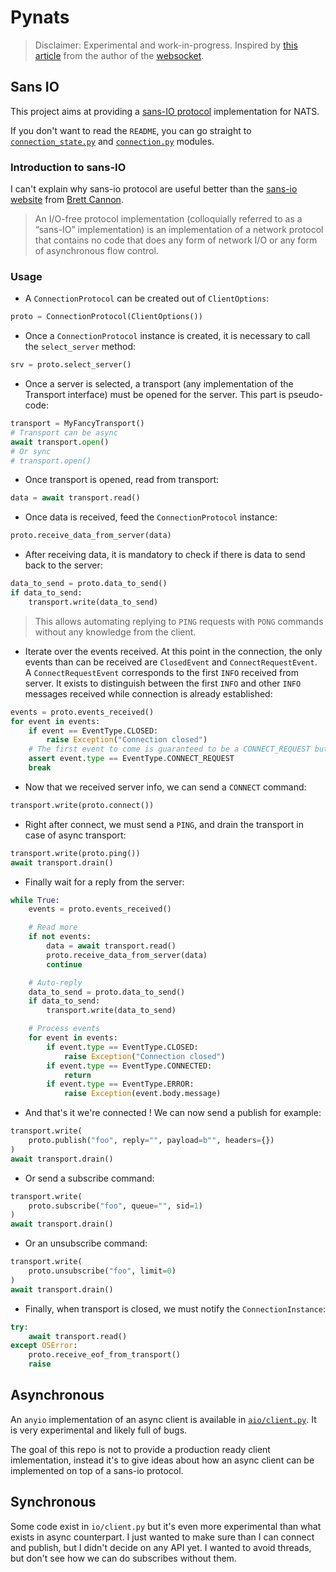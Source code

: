 # Pynats

> Disclaimer: Experimental and work-in-progress. Inspired by [this article](https://fractalideas.com/blog/sans-io-when-rubber-meets-road/) from the author of the [websocket](https://websockets.readthedocs.io/en/stable/).

## Sans IO

This project aims at providing a [sans-IO protocol](https://sans-io.readthedocs.io/) implementation for NATS.

If you don't want to read the `README`, you can go straight to [`connection_state.py`](https://github.com/charbonnierg/natsproto/blob/main/src/pynats/protocol/connection_state.py) and [`connection.py`](https://github.com/charbonnierg/natsproto/blob/main/src/pynats/protocol/connection.py) modules.

### Introduction to sans-IO

I can't explain why sans-io protocol are useful better than the [sans-io website](https://sans-io.readthedocs.io/how-to-sans-io.html) from [Brett Cannon](https://github.com/brettcannon).

> An I/O-free protocol implementation (colloquially referred to as a “sans-IO” implementation) is an implementation of a network protocol that contains no code that does any form of network I/O or any form of asynchronous flow control.

### Usage

- A `ConnectionProtocol` can be created out of `ClientOptions`:

```python
proto = ConnectionProtocol(ClientOptions())
```

- Once a `ConnectionProtocol` instance is created, it is necessary to call the `select_server` method:

```python
srv = proto.select_server()
```

- Once a server is selected, a transport (any implementation of the Transport interface) must be opened for the server. This part is pseudo-code:

```python
transport = MyFancyTransport()
# Transport can be async
await transport.open()
# Or sync
# transport.open()
```

- Once transport is opened, read from transport:

```python
data = await transport.read()
```

- Once data is received, feed the `ConnectionProtocol` instance:

```python
proto.receive_data_from_server(data)
```

- After receiving data, it is mandatory to check if there is data to send back to the server:

```python
data_to_send = proto.data_to_send()
if data_to_send:
    transport.write(data_to_send)
```

> This allows automating replying to `PING` requests with `PONG` commands without any knowledge from the client.

- Iterate over the events received. At this point in the connection, the only events than can be received are `ClosedEvent` and `ConnectRequestEvent`. A `ConnectRequestEvent` corresponds to the first `INFO` received from server. It exists to distinguish between the first `INFO` and other `INFO` messages received while connection is already established:

```python
events = proto.events_received()
for event in events:
    if event == EventType.CLOSED:
        raise Exception("Connection closed")
    # The first event to come is guaranteed to be a CONNECT_REQUEST but there is no way to tell that to typecheckers and IDEs.
    assert event.type == EventType.CONNECT_REQUEST
    break
```

- Now that we received server info, we can send a `CONNECT` command:

```python
transport.write(proto.connect())
```

- Right after connect, we must send a `PING`, and drain the transport in case of async transport:

```python
transport.write(proto.ping())
await transport.drain()
```

- Finally wait for a reply from the server:

```python
while True:
    events = proto.events_received()

    # Read more
    if not events:
        data = await transport.read()
        proto.receive_data_from_server(data)
        continue

    # Auto-reply
    data_to_send = proto.data_to_send()
    if data_to_send:
        transport.write(data_to_send)

    # Process events
    for event in events:
        if event.type == EventType.CLOSED:
            raise Exception("Connection closed")
        if event.type == EventType.CONNECTED:
            return
        if event.type == EventType.ERROR:
            raise Exception(event.body.message)
```

- And that's it we're connected ! We can now send a publish for example:

```python
transport.write(
    proto.publish("foo", reply="", payload=b"", headers={})
)
await transport.drain()
```

- Or send a subscribe command:

```python
transport.write(
    proto.subscribe("foo", queue="", sid=1)
)
await transport.drain()
```

- Or an unsubscribe command:

```python
transport.write(
    proto.unsubscribe("foo", limit=0)
)
await transport.drain()
```

- Finally, when transport is closed, we must notify the `ConnectionInstance`:

```python
try:
    await transport.read()
except OSError:
    proto.receive_eof_from_transport()
    raise
```

## Asynchronous

An `anyio` implementation of an async client is available in [`aio/client.py`](https://github.com/charbonnierg/natsproto/blob/main/src/pynats/aio/client.py). It is very experimental and likely full of bugs.

The goal of this repo is not to provide a production ready client imlementation, instead it's to give ideas about how an async client can be implemented on top of a sans-io protocol.

## Synchronous

Some code exist in `io/client.py` but it's even more experimental than what exists in async counterpart. I just wanted to make sure than I can connect and publish, but I didn't decide on any API yet. I wanted to avoid threads, but don't see how we can do subscribes without them.
